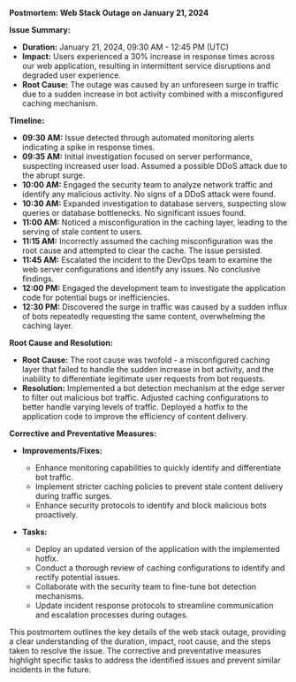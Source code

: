 **Postmortem: Web Stack Outage on January 21, 2024**

**Issue Summary:**
- **Duration:** January 21, 2024, 09:30 AM - 12:45 PM (UTC)
- **Impact:** Users experienced a 30% increase in response times across our web application, resulting in intermittent service disruptions and degraded user experience.
- **Root Cause:** The outage was caused by an unforeseen surge in traffic due to a sudden increase in bot activity combined with a misconfigured caching mechanism.

**Timeline:**
- **09:30 AM:** Issue detected through automated monitoring alerts indicating a spike in response times.
- **09:35 AM:** Initial investigation focused on server performance, suspecting increased user load. Assumed a possible DDoS attack due to the abrupt surge.
- **10:00 AM:** Engaged the security team to analyze network traffic and identify any malicious activity. No signs of a DDoS attack were found.
- **10:30 AM:** Expanded investigation to database servers, suspecting slow queries or database bottlenecks. No significant issues found.
- **11:00 AM:** Noticed a misconfiguration in the caching layer, leading to the serving of stale content to users.
- **11:15 AM:** Incorrectly assumed the caching misconfiguration was the root cause and attempted to clear the cache. The issue persisted.
- **11:45 AM:** Escalated the incident to the DevOps team to examine the web server configurations and identify any issues. No conclusive findings.
- **12:00 PM:** Engaged the development team to investigate the application code for potential bugs or inefficiencies.
- **12:30 PM:** Discovered the surge in traffic was caused by a sudden influx of bots repeatedly requesting the same content, overwhelming the caching layer.

**Root Cause and Resolution:**
- **Root Cause:** The root cause was twofold - a misconfigured caching layer that failed to handle the sudden increase in bot activity, and the inability to differentiate legitimate user requests from bot requests.
- **Resolution:** Implemented a bot detection mechanism at the edge server to filter out malicious bot traffic. Adjusted caching configurations to better handle varying levels of traffic. Deployed a hotfix to the application code to improve the efficiency of content delivery.

**Corrective and Preventative Measures:**
- **Improvements/Fixes:**
    - Enhance monitoring capabilities to quickly identify and differentiate bot traffic.
    - Implement stricter caching policies to prevent stale content delivery during traffic surges.
    - Enhance security protocols to identify and block malicious bots proactively.

- **Tasks:**
    - Deploy an updated version of the application with the implemented hotfix.
    - Conduct a thorough review of caching configurations to identify and rectify potential issues.
    - Collaborate with the security team to fine-tune bot detection mechanisms.
    - Update incident response protocols to streamline communication and escalation processes during outages.

This postmortem outlines the key details of the web stack outage, providing a clear understanding of the duration, impact, root cause, and the steps taken to resolve the issue. The corrective and preventative measures highlight specific tasks to address the identified issues and prevent similar incidents in the future.
